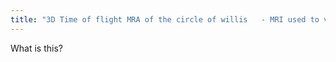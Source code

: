 ```yaml
---
title: "3D Time of flight MRA of the circle of willis   - MRI used to visualize flow within vessels, without the need for contrast."
---
```

What is this?

